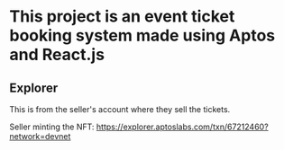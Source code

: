 # This project is an event ticket booking system made using Aptos and React.js

## Explorer
This is from the seller's account where they sell the tickets.


Seller minting the NFT: https://explorer.aptoslabs.com/txn/67212460?network=devnet

